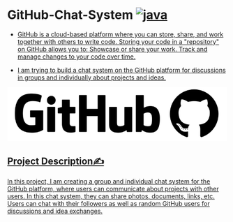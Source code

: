 
# GitHub-Chat-System <a href="https://www.GitHub.com" target="_blank" rel="noreferrer"> <img src="https://www.svgrepo.com/show/303615/github-icon-1-logo.svg" alt="java" width="30" height="30"/>

- GitHub is a cloud-based platform where you can store, share, and work together with others to write code. 
Storing your code in a "repository" on GitHub allows you to: Showcase or share your work.
Track and manage changes to your code over time.

- I am trying to build a chat system on the GitHub platform for discussions in groups and individually about projects and ideas.

![Standpickup logo](https://github.com/abhaymishra24/GitHub-Chat/blob/main/git%20hubb.png)

## Project Description✍️

In this project, I am creating a group and individual chat system for the GitHub platform, where users can communicate about projects with other users.
In this chat system, they can share photos, documents, links, etc.
Users can chat with their followers as well as random GitHub users for discussions and idea exchanges.


